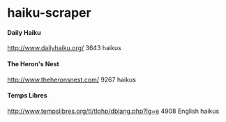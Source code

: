 # haiku-scraper

#### Daily Haiku
http://www.dailyhaiku.org/
3643 haikus


#### The Heron's Nest
http://www.theheronsnest.com/
9267 haikus

#### Temps Libres
http://www.tempslibres.org/tl/tlphp/dblang.php?lg=e
4908 English haikus